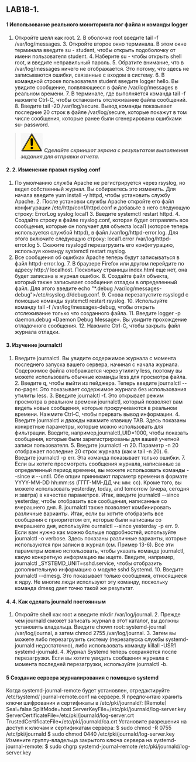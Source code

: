 ## LAB18-1. 

#### 1 Использование реального мониторинга лог файла и команды logger 

1. Откройте шелл как root. 2. В оболочке root введите tail -f /var/log/messages. 3. Откройте второе окно терминала. В этом окне терминала введите su - student, чтобы открыть подоболочку от имени пользователя student. 4. Наберите su - чтобы открыть shell root, и введите неправильный пароль. 5. Обратите внимание, что в /var/log/messages ничего не отображается. Это потому, что здесь не записываются ошибки, связанные с входом в систему. 6. В командной строке пользователя student введите logger hello. Вы увидите сообщение, появляющееся в файле /var/log/messages в реальном времени. 7. В терминале, где выполняется команда tail -f нажмите Ctrl-C, чтобы остановить отслеживание файла сообщений. 8. Введите tail -20 /var/log/secure. Вывод команды показывает последние 20 строк в файле /var/log/secure, которые покажут в том числе сообщения, которые ранее были сгенерированы ошибками su- password.
>![Screenshot](../img/scr.png)
***Cделайте скриншот экрана c результатом выполнения задания для отправки отчета.***

#### 2. 2. Изменение правил rsyslog.conf 

1. По умолчанию служба Apache не регистрируется через rsyslog, но ведет собственный журнал. Вы собираетесь это изменить. Для начала введите yum install -y httpd, чтобы установить службу Apache. 2. После установки службы Apache откройте его файл конфигурации /etc/http/conf/httpd.conf и добавьте в него следующую строку: ErrorLog syslog:local1 3. Введите systemctl restart httpd. 4. Создайте строку в файле rsyslog.conf, которая будет отправлять все сообщения, которые он получает для объекта local1 (которое теперь используется службой httpd), в файл /var/log/httpd-error.log. Для этого включите следующую строку: local1.error /var/log/httpd-error.log 5. Скажите rsyslogd перезагрузить его конфигурацию, используя команду systemctl restart rsyslog.
6. Все сообщения об ошибках Apache теперь будут записываться в файл httpd-error.log. 7. В браузере Firefox или другом перейдите по адресу http:// localhost. Поскольку страницы index.html еще нет, она будет записана в журнал ошибок. 8. Создайте файл объекта, который также записывает сообщения отладки в определенный файл. Для этого введите echo "*.debug /var/log/messages-debug">/etc/rsyslog.d/debug.conf. 9. Снова перезапустите rsyslogd с помощью команды systemctl restart rsyslog. 10. Используйте команду tail -f /var/log/messages-debug, чтобы открыть отслеживание только что созданного файла. 11. Введите logger -p daemon.debug «Daemon Debug Message». Вы увидите прохождение отладочного сообщения. 12. Нажмите Ctrl-C, чтобы закрыть файл журнала отладки.

#### 3. Изучение journalctl 
1. Введите journalctl. Вы увидите содержимое журнала с момента последнего запуска вашего сервера, начиная с начала журнала. Содержимое файла отображается через утилиту less, поэтому вы можете использовать обычные команды less для просмотра файла. 2. Введите q, чтобы выйти из пейджера. Теперь введите journalctl --no-pager. Это показывает содержимое журнала без использования утилиты less. 3. Введите journalctl -f. Это открывает режим просмотра в реальном времени journalctl, который позволяет вам видеть новые сообщения, которые прокручиваются в реальном времени. Нажмите Ctrl-C, чтобы прервать вывод информации. 4. Введите journalctl и дважды нажмите клавишу TAB. Здесь показаны конкретные параметры, которые можно использовать для фильтрации. Введите, например,journalctl_UID=1000, чтобы показать сообщения, которые были зарегистрированы для вашей учетной записи пользователя. 5. Введите journalctl -n 20. Параметр -n 20 отображает последние 20 строк журнала (как и tail -n 20). 6. Введите journalctl -p err. Эта команда показывает только ошибки. 7. Если вы хотите просмотреть сообщения журнала, написанные за определенный период времени, вы можете использовать команды --since и --until. Обе опции принимают параметр времени в формате YYYY-MM-DD hh:mm:ss (ГГГГ-ММ-ДД чч: мм: сс). Кроме того, вы можете использовать yesterday, today, and tomorrow (вчера, сегодня и завтра) в качестве параметров. Итак, введите journalctl --since yesterday, чтобы отобразить все сообщения, написанные со вчерашнего дня. 8. journalctl также позволяет комбинировать различные варианты. Итак, если вы хотите отобразить все сообщения с приоритетом err, которые были написаны со вчерашнего дня, используйте ournalctl --since yesterday -p err. 9. Если вам нужно как можно больше подробностей, используйте journalctl -o verbose. Здесь показаны различные варианты, которые используются при записи в журнал (см. Пример 13-6). Все эти параметры можно использовать, чтобы указать команде journalctl, какую конкретную информацию вы ищете. Введите, например, journalctl _SYSTEMD_UNIT=sshd.service, чтобы отобразить дополнительную информацию о модуле sshd Systemd. 10. Введите journalctl --dmesg. Это показывает только сообщения, относящиеся к ядру. Не многие люди используют эту команду, поскольку команда dmesg дает точно такой же результат.

#### 4. 4. Как сделать journald постоянным 

1. Откройте shell как root и введите mkdir /var/log/journal. 2. Прежде чем journald сможет записать журнал в этот каталог, вы должны установить владельца. Введите chown root: systemd-journal /var/log/journal, а затем chmod 2755 /var/log/journal. 3. Затем вы можете либо перезагрузить систему (перезапуска службы systemd-journald недостаточно), либо использовать команду killall -USR1 systemd-journald. 4. Журнал Systemd теперь сохраняется после перезагрузки. Если вы хотите увидеть сообщения журнала с момента последней перезагрузки, используйте journalctl -b.

#### 5 Создание сервера журналирования с помощью systemd

Когда systemd-journal-remote будет установлен, отредактируйте /etc/systemd/ journal-remote.conf на сервере. Я предпочитаю хранить ключи шифрования и сертификаты в /etc/pki/journald/: [Remote] Seal=false SplitMode=host ServerKeyFile=/etc/pki/journald/log-server.key ServerCertificateFile=/etc/pki/journald/log-server.crt TrustedCertificateFile=/etc/pki/journald/ca.crt Установите разрешения на доступ к ключам и сертификатам сервера: $ sudo chmod -R 0755 /etc/pki/journald $ sudo chmod 0440 /etc/pki/journald/log-server.key Измените группу-владельца закрытого ключа сервера на systemd-journal-remote: $ sudo chgrp systemd-journal-remote /etc/pki/journald/log-server.key

